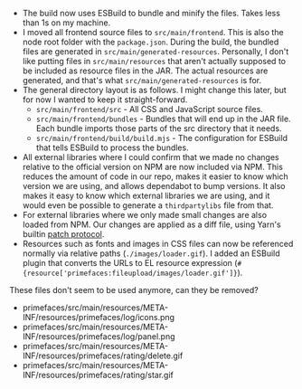 * The build now uses ESBuild to bundle and minify the files. Takes less than
  1s on my machine.
* I moved all frontend source files to `src/main/frontend`. This is also the
  node root folder with the `package.json`. During the build, the bundled files
  are generated in `src/main/generated-resources`. Personally, I don't like
  putting files in `src/main/resources` that aren't actually supposed to be
  included as resource files in the JAR. The actual resources are generated,
  and that's what `src/main/generated-resources` is for.
* The general directory layout is as follows. I might change this later, but
  for now I wanted to keep it straight-forward.
  * `src/main/frontend/src` - All CSS and JavaScript source files.
  * `src/main/frontend/bundles` - Bundles that will end up in the JAR file. Each
    bundle imports those parts of the src directory that it needs.
  * `src/main/frontend/build/build.mjs` - The configuration for ESBuild that
    tells ESBuild to process the bundles. 
* All external libraries where I could confirm that we made no changes relative
  to the official version on NPM are now included via NPM. This reduces the amount
  of code in our repo, makes it easier to know which version we are using, and allows
  dependabot to bump versions. It also makes it easy to know which external libraries
  we are using, and it would even be possible to generate a `thirdpartylibs` file from that.
* For external libraries where we only made small changes are also loaded from NPM.
  Our changes are applied as a diff file, using Yarn's builtin
  [patch protocol](https://yarnpkg.com/features/patching).
* Resources such as fonts and images in CSS files can now be referenced normally
  via relative paths (`./images/loader.gif`). I added an ESBuild plugin that
  converts the URLs to EL resource expression
  (`#{resource['primefaces:fileupload/images/loader.gif']}`).


These files don't seem to be used anymore, can they be removed?

* primefaces/src/main/resources/META-INF/resources/primefaces/log/icons.png
* primefaces/src/main/resources/META-INF/resources/primefaces/log/panel.png
* primefaces/src/main/resources/META-INF/resources/primefaces/rating/delete.gif
* primefaces/src/main/resources/META-INF/resources/primefaces/rating/star.gif